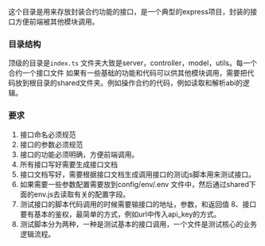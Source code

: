 这个目录是用来存放封装合约功能的接口，是一个典型的express项目，封装的接口方便前端被其他模块调用。

### 目录结构
顶级的目录是`index.ts`
文件夹大致是server，controller，model，utils。每一个合约一个接口文件
如果有一些基础的功能和代码可以供其他模块调用，需要把代码放到根目录的shared文件夹。例如操作合约的代码，例如读取和解析abi的逻辑。

### 要求
1. 接口命名必须规范
2. 接口的参数必须规范
3. 接口的功能必须明确，方便前端调用。  
4. 所有接口写好需要生成接口文档
5. 接口文档写好，需要根据接口文档生成调用接口的测试js脚本用来测试接口。
6. 如果需要一些参数配置需要放到config/env/.env 文件中，然后通过shared下面的env.js去读取有关的配置字段。
7. 测试接口的脚本代码调用的时候需要输接口的地址，参数，和返回值
8、接口要有基本的鉴权，最简单的方式，例如url中传入api_key的方式。
9. 测试脚本分为两种，一种是测试基本的接口调用，一个文件是测试核心的业务逻辑流程。
